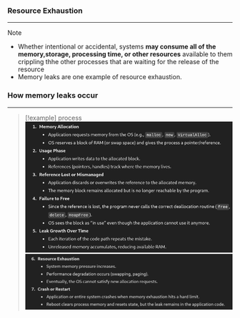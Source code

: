 ### Resource Exhaustion
---
>[!note]
>- Whether intentional or accidental, systems **may consume all of the memory,storage, processing time, or other resources** available to them crippling thhe other processes that are waiting for the release of the resource 
>- Memory leaks are one example of resource exhaustion.

### How memory leaks occur 
---
>[!example] process
>![Pasted image 20251002124753.png](../../images/Pasted%20image%2020251002124753.png)
>![Pasted image 20251002124828.png](../../images/Pasted%20image%2020251002124828.png)




